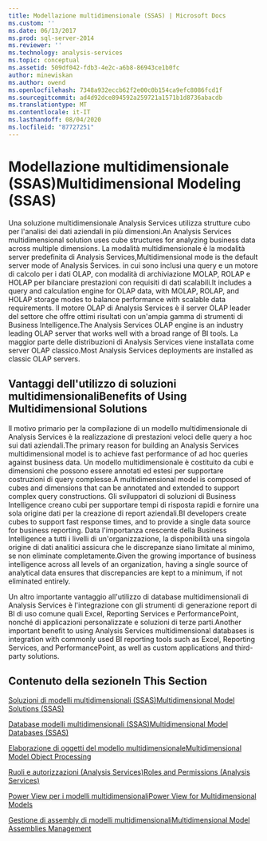```yaml
---
title: Modellazione multidimensionale (SSAS) | Microsoft Docs
ms.custom: ''
ms.date: 06/13/2017
ms.prod: sql-server-2014
ms.reviewer: ''
ms.technology: analysis-services
ms.topic: conceptual
ms.assetid: 509df042-fdb3-4e2c-a6b8-86943ce1b0fc
author: minewiskan
ms.author: owend
ms.openlocfilehash: 7348a932eccb62f2e00c0b154ca9efc8086fcd1f
ms.sourcegitcommit: ad4d92dce894592a259721a1571b1d8736abacdb
ms.translationtype: MT
ms.contentlocale: it-IT
ms.lasthandoff: 08/04/2020
ms.locfileid: "87727251"
---
```

# <a name="multidimensional-modeling-ssas"></a><span data-ttu-id="4fe24-102">Modellazione multidimensionale (SSAS)</span><span class="sxs-lookup"><span data-stu-id="4fe24-102">Multidimensional Modeling (SSAS)</span></span>
  <span data-ttu-id="4fe24-103">Una soluzione multidimensionale Analysis Services utilizza strutture cubo per l'analisi dei dati aziendali in più dimensioni.</span><span class="sxs-lookup"><span data-stu-id="4fe24-103">An Analysis Services multidimensional solution uses cube structures for analyzing business data across multiple dimensions.</span></span> <span data-ttu-id="4fe24-104">La modalità multidimensionale è la modalità server predefinita di Analysis Services,</span><span class="sxs-lookup"><span data-stu-id="4fe24-104">Multidimensional mode is the default server mode of Analysis Services.</span></span> <span data-ttu-id="4fe24-105">in cui sono inclusi una query e un motore di calcolo per i dati OLAP, con modalità di archiviazione MOLAP, ROLAP e HOLAP per bilanciare prestazioni con requisiti di dati scalabili.</span><span class="sxs-lookup"><span data-stu-id="4fe24-105">It includes a query and calculation engine for OLAP data, with MOLAP, ROLAP, and HOLAP storage modes to balance performance with scalable data requirements.</span></span> <span data-ttu-id="4fe24-106">Il motore OLAP di Analysis Services è il server OLAP leader del settore che offre ottimi risultati con un'ampia gamma di strumenti di Business Intelligence.</span><span class="sxs-lookup"><span data-stu-id="4fe24-106">The Analysis Services OLAP engine is an industry leading OLAP server that works well with a broad range of BI tools.</span></span> <span data-ttu-id="4fe24-107">La maggior parte delle distribuzioni di Analysis Services viene installata come server OLAP classico.</span><span class="sxs-lookup"><span data-stu-id="4fe24-107">Most Analysis Services deployments are installed as classic OLAP servers.</span></span>  
  
## <a name="benefits-of-using-multidimensional-solutions"></a><span data-ttu-id="4fe24-108">Vantaggi dell'utilizzo di soluzioni multidimensionali</span><span class="sxs-lookup"><span data-stu-id="4fe24-108">Benefits of Using Multidimensional Solutions</span></span>  
 <span data-ttu-id="4fe24-109">Il motivo primario per la compilazione di un modello multidimensionale di Analysis Services è la realizzazione di prestazioni veloci delle query a hoc sui dati aziendali.</span><span class="sxs-lookup"><span data-stu-id="4fe24-109">The primary reason for building an Analysis Services multidimensional model is to achieve fast performance of ad hoc queries against business data.</span></span> <span data-ttu-id="4fe24-110">Un modello multidimensionale è costituito da cubi e dimensioni che possono essere annotati ed estesi per supportare costruzioni di query complesse.</span><span class="sxs-lookup"><span data-stu-id="4fe24-110">A multidimensional model is composed of cubes and dimensions that can be annotated and extended to support complex query constructions.</span></span> <span data-ttu-id="4fe24-111">Gli sviluppatori di soluzioni di Business Intelligence creano cubi per supportare tempi di risposta rapidi e fornire una sola origine dati per la creazione di report aziendali.</span><span class="sxs-lookup"><span data-stu-id="4fe24-111">BI developers create cubes to support fast response times, and to provide a single data source for business reporting.</span></span> <span data-ttu-id="4fe24-112">Data l'importanza crescente della Business Intelligence a tutti i livelli di un'organizzazione, la disponibilità una singola origine di dati analitici assicura che le discrepanze siano limitate al minimo, se non eliminate completamente.</span><span class="sxs-lookup"><span data-stu-id="4fe24-112">Given the growing importance of business intelligence across all levels of an organization, having a single source of analytical data ensures that discrepancies are kept to a minimum, if not eliminated entirely.</span></span>  
  
 <span data-ttu-id="4fe24-113">Un altro importante vantaggio all'utilizzo di database multidimensionali di Analysis Services è l'integrazione con gli strumenti di generazione report di BI di uso comune quali Excel, Reporting Services e PerformancePoint, nonché di applicazioni personalizzate e soluzioni di terze parti.</span><span class="sxs-lookup"><span data-stu-id="4fe24-113">Another important benefit to using Analysis Services multidimensional databases is integration with commonly used BI reporting tools such as Excel, Reporting Services, and PerformancePoint, as well as custom applications and third-party solutions.</span></span>  
  
## <a name="in-this-section"></a><span data-ttu-id="4fe24-114">Contenuto della sezione</span><span class="sxs-lookup"><span data-stu-id="4fe24-114">In This Section</span></span>  
 [<span data-ttu-id="4fe24-115">Soluzioni di modelli multidimensionali &#40;SSAS&#41;</span><span class="sxs-lookup"><span data-stu-id="4fe24-115">Multidimensional Model Solutions &#40;SSAS&#41;</span></span>](multidimensional-model-solutions-ssas.md)  
  
 [<span data-ttu-id="4fe24-116">Database modelli multidimensionali &#40;SSAS&#41;</span><span class="sxs-lookup"><span data-stu-id="4fe24-116">Multidimensional Model Databases &#40;SSAS&#41;</span></span>](multidimensional-model-databases-ssas.md)  
  
 [<span data-ttu-id="4fe24-117">Elaborazione di oggetti del modello multidimensionale</span><span class="sxs-lookup"><span data-stu-id="4fe24-117">Multidimensional Model Object Processing</span></span>](processing-a-multidimensional-model-analysis-services.md)  
  
 [<span data-ttu-id="4fe24-118">Ruoli e autorizzazioni &#40;Analysis Services&#41;</span><span class="sxs-lookup"><span data-stu-id="4fe24-118">Roles and Permissions &#40;Analysis Services&#41;</span></span>](roles-and-permissions-analysis-services.md)  
  
 [<span data-ttu-id="4fe24-119">Power View per i modelli multidimensionali</span><span class="sxs-lookup"><span data-stu-id="4fe24-119">Power View for Multidimensional Models</span></span>](power-view-for-multidimensional-models.md)  
  
 [<span data-ttu-id="4fe24-120">Gestione di assembly di modelli multidimensionali</span><span class="sxs-lookup"><span data-stu-id="4fe24-120">Multidimensional Model Assemblies Management</span></span>](multidimensional-model-assemblies-management.md)  
  
  
